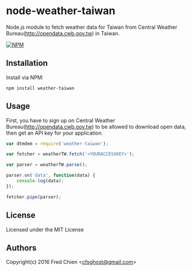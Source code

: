 # node-weather-taiwan
Node.js module to fetch weather data for Taiwan from Central Weather Bureau(http://opendata.cwb.gov.tw) in Taiwan.

[![NPM](https://nodei.co/npm/weather-taiwan.png)](https://nodei.co/npm/weather-taiwan/)

## Installation

Install via NPM:
```
npm install weather-taiwan
```

## Usage

First, you have to sign up on Central Weather Bureau(http://opendata.cwb.gov.tw) to be allowed to download open data, then get an API key for your application.

```js
var dtmdem = require('weather-taiwan');

var fetcher = weatherTW.fetch('<YOURACCESSKEY>');

var parser = weatherTW.parse();

parser.on('data', function(data) {
	console.log(data);
});

fetcher.pipe(parser);
```

License
-
Licensed under the MIT License

Authors
-
Copyright(c) 2016 Fred Chien <<cfsghost@gmail.com>>
